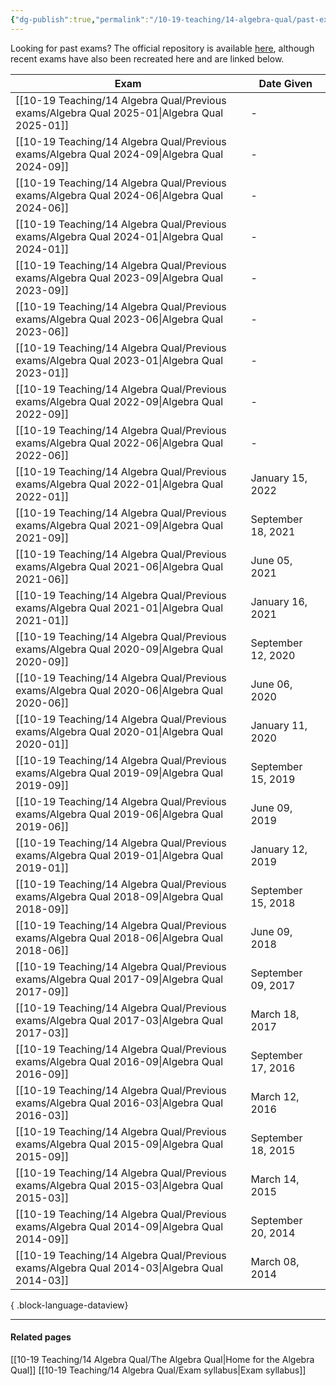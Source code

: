 ```yaml
---
{"dg-publish":true,"permalink":"/10-19-teaching/14-algebra-qual/past-exams/","updated":"2025-03-28T10:38:59-07:00"}
---
```


Looking for past exams? The official repository is available [here](https://math.calpoly.edu/degree-ms/sample-exams), although recent exams have also been recreated here and are linked below.

| Exam                                                                                            | Date Given         |
| ----------------------------------------------------------------------------------------------- | ------------------ |
| [[10-19 Teaching/14 Algebra Qual/Previous exams/Algebra Qual 2025-01\|Algebra Qual 2025-01]] | \-                 |
| [[10-19 Teaching/14 Algebra Qual/Previous exams/Algebra Qual 2024-09\|Algebra Qual 2024-09]] | \-                 |
| [[10-19 Teaching/14 Algebra Qual/Previous exams/Algebra Qual 2024-06\|Algebra Qual 2024-06]] | \-                 |
| [[10-19 Teaching/14 Algebra Qual/Previous exams/Algebra Qual 2024-01\|Algebra Qual 2024-01]] | \-                 |
| [[10-19 Teaching/14 Algebra Qual/Previous exams/Algebra Qual 2023-09\|Algebra Qual 2023-09]] | \-                 |
| [[10-19 Teaching/14 Algebra Qual/Previous exams/Algebra Qual 2023-06\|Algebra Qual 2023-06]] | \-                 |
| [[10-19 Teaching/14 Algebra Qual/Previous exams/Algebra Qual 2023-01\|Algebra Qual 2023-01]] | \-                 |
| [[10-19 Teaching/14 Algebra Qual/Previous exams/Algebra Qual 2022-09\|Algebra Qual 2022-09]] | \-                 |
| [[10-19 Teaching/14 Algebra Qual/Previous exams/Algebra Qual 2022-06\|Algebra Qual 2022-06]] | \-                 |
| [[10-19 Teaching/14 Algebra Qual/Previous exams/Algebra Qual 2022-01\|Algebra Qual 2022-01]] | January 15, 2022   |
| [[10-19 Teaching/14 Algebra Qual/Previous exams/Algebra Qual 2021-09\|Algebra Qual 2021-09]] | September 18, 2021 |
| [[10-19 Teaching/14 Algebra Qual/Previous exams/Algebra Qual 2021-06\|Algebra Qual 2021-06]] | June 05, 2021      |
| [[10-19 Teaching/14 Algebra Qual/Previous exams/Algebra Qual 2021-01\|Algebra Qual 2021-01]] | January 16, 2021   |
| [[10-19 Teaching/14 Algebra Qual/Previous exams/Algebra Qual 2020-09\|Algebra Qual 2020-09]] | September 12, 2020 |
| [[10-19 Teaching/14 Algebra Qual/Previous exams/Algebra Qual 2020-06\|Algebra Qual 2020-06]] | June 06, 2020      |
| [[10-19 Teaching/14 Algebra Qual/Previous exams/Algebra Qual 2020-01\|Algebra Qual 2020-01]] | January 11, 2020   |
| [[10-19 Teaching/14 Algebra Qual/Previous exams/Algebra Qual 2019-09\|Algebra Qual 2019-09]] | September 15, 2019 |
| [[10-19 Teaching/14 Algebra Qual/Previous exams/Algebra Qual 2019-06\|Algebra Qual 2019-06]] | June 09, 2019      |
| [[10-19 Teaching/14 Algebra Qual/Previous exams/Algebra Qual 2019-01\|Algebra Qual 2019-01]] | January 12, 2019   |
| [[10-19 Teaching/14 Algebra Qual/Previous exams/Algebra Qual 2018-09\|Algebra Qual 2018-09]] | September 15, 2018 |
| [[10-19 Teaching/14 Algebra Qual/Previous exams/Algebra Qual 2018-06\|Algebra Qual 2018-06]] | June 09, 2018      |
| [[10-19 Teaching/14 Algebra Qual/Previous exams/Algebra Qual 2017-09\|Algebra Qual 2017-09]] | September 09, 2017 |
| [[10-19 Teaching/14 Algebra Qual/Previous exams/Algebra Qual 2017-03\|Algebra Qual 2017-03]] | March 18, 2017     |
| [[10-19 Teaching/14 Algebra Qual/Previous exams/Algebra Qual 2016-09\|Algebra Qual 2016-09]] | September 17, 2016 |
| [[10-19 Teaching/14 Algebra Qual/Previous exams/Algebra Qual 2016-03\|Algebra Qual 2016-03]] | March 12, 2016     |
| [[10-19 Teaching/14 Algebra Qual/Previous exams/Algebra Qual 2015-09\|Algebra Qual 2015-09]] | September 18, 2015 |
| [[10-19 Teaching/14 Algebra Qual/Previous exams/Algebra Qual 2015-03\|Algebra Qual 2015-03]] | March 14, 2015     |
| [[10-19 Teaching/14 Algebra Qual/Previous exams/Algebra Qual 2014-09\|Algebra Qual 2014-09]] | September 20, 2014 |
| [[10-19 Teaching/14 Algebra Qual/Previous exams/Algebra Qual 2014-03\|Algebra Qual 2014-03]] | March 08, 2014     |

{ .block-language-dataview}

---

#### Related pages

[[10-19 Teaching/14 Algebra Qual/The Algebra Qual\|Home for the Algebra Qual]]
[[10-19 Teaching/14 Algebra Qual/Exam syllabus\|Exam syllabus]]
